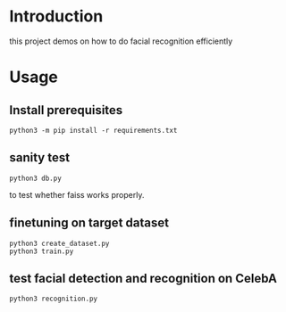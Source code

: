# Introduction

this project demos on how to do facial recognition efficiently

# Usage

## Install prerequisites

```shell
python3 -m pip install -r requirements.txt
```

## sanity test

```shell
python3 db.py
```

to test whether faiss works properly.

## finetuning on target dataset

```shell
python3 create_dataset.py
python3 train.py
```

## test facial detection and recognition on CelebA

```shell
python3 recognition.py
```
